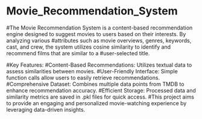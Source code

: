 # Movie_Recommendation_System
#The Movie Recommendation System is a content-based recommendation engine designed to suggest movies to users based on their interests. By analyzing various #attributes such as movie overviews, genres, keywords, cast, and crew, the system utilizes cosine similarity to identify and recommend films that are similar to a #user-selected title.

#Key Features:
#Content-Based Recommendations: Utilizes textual data to assess similarities between movies.
#User-Friendly Interface: Simple function calls allow users to easily retrieve recommendations.
#Comprehensive Dataset: Combines multiple data points from TMDB to enhance recommendation accuracy.
#Efficient Storage: Processed data and similarity metrics are saved in .pkl files for quick access.
#This project aims to provide an engaging and personalized movie-watching experience by leveraging data-driven insights.
